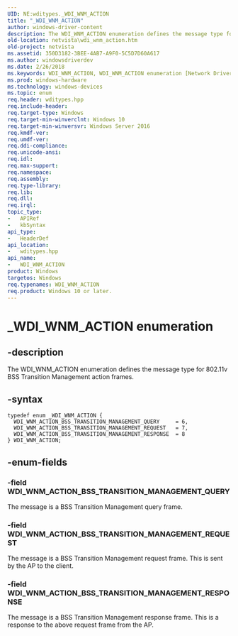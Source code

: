 ```yaml
---
UID: NE:wditypes._WDI_WNM_ACTION
title: "_WDI_WNM_ACTION"
author: windows-driver-content
description: The WDI_WNM_ACTION enumeration defines the message type for 802.11v BSS Transition Management action frames.
old-location: netvista\wdi_wnm_action.htm
old-project: netvista
ms.assetid: 350D3182-3BEE-4AB7-A9F0-5C5D7D60A617
ms.author: windowsdriverdev
ms.date: 2/26/2018
ms.keywords: WDI_WNM_ACTION, WDI_WNM_ACTION enumeration [Network Drivers Starting with Windows Vista], WDI_WNM_ACTION_BSS_TRANSITION_MANAGEMENT_QUERY, WDI_WNM_ACTION_BSS_TRANSITION_MANAGEMENT_REQUEST, WDI_WNM_ACTION_BSS_TRANSITION_MANAGEMENT_RESPONSE, _WDI_WNM_ACTION, netvista.wdi_wnm_action, wditypes/WDI_WNM_ACTION, wditypes/WDI_WNM_ACTION_BSS_TRANSITION_MANAGEMENT_QUERY, wditypes/WDI_WNM_ACTION_BSS_TRANSITION_MANAGEMENT_REQUEST, wditypes/WDI_WNM_ACTION_BSS_TRANSITION_MANAGEMENT_RESPONSE
ms.prod: windows-hardware
ms.technology: windows-devices
ms.topic: enum
req.header: wditypes.hpp
req.include-header: 
req.target-type: Windows
req.target-min-winverclnt: Windows 10
req.target-min-winversvr: Windows Server 2016
req.kmdf-ver: 
req.umdf-ver: 
req.ddi-compliance: 
req.unicode-ansi: 
req.idl: 
req.max-support: 
req.namespace: 
req.assembly: 
req.type-library: 
req.lib: 
req.dll: 
req.irql: 
topic_type:
-	APIRef
-	kbSyntax
api_type:
-	HeaderDef
api_location:
-	wditypes.hpp
api_name:
-	WDI_WNM_ACTION
product: Windows
targetos: Windows
req.typenames: WDI_WNM_ACTION
req.product: Windows 10 or later.
---
```


# _WDI_WNM_ACTION enumeration


## -description


The WDI_WNM_ACTION enumeration defines the message type for 802.11v BSS Transition Management action frames.


## -syntax


````
typedef enum _WDI_WNM_ACTION { 
  WDI_WNM_ACTION_BSS_TRANSITION_MANAGEMENT_QUERY     = 6,
  WDI_WNM_ACTION_BSS_TRANSITION_MANAGEMENT_REQUEST   = 7,
  WDI_WNM_ACTION_BSS_TRANSITION_MANAGEMENT_RESPONSE  = 8
} WDI_WNM_ACTION;
````


## -enum-fields




### -field WDI_WNM_ACTION_BSS_TRANSITION_MANAGEMENT_QUERY

The message is a BSS Transition Management query frame.


### -field WDI_WNM_ACTION_BSS_TRANSITION_MANAGEMENT_REQUEST

The message is a BSS Transition Management request frame. This is sent by the AP to the client.


### -field WDI_WNM_ACTION_BSS_TRANSITION_MANAGEMENT_RESPONSE

The message is a BSS Transition Management response frame. This is a response to the above request frame from the AP.

